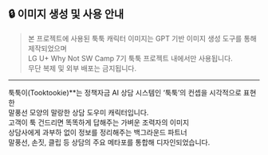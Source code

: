 ## 🔒 이미지 생성 및 사용 안내

> 본 프로젝트에 사용된 툭툭 캐릭터 이미지는 GPT 기반 이미지 생성 도구를 통해 제작되었으며   
> LG U+ Why Not SW Camp 7기 툭툭 프로젝트 내에서만 사용됩니다.  
> 무단 복제 및 외부 배포는 금지됩니다.

---

툭툭이(Tooktookie)**는 정책자금 AI 상담 시스템인 ‘툭툭’의 컨셉을 시각적으로 표현한   
말풍선 모양의 말랑한 상담 도우미 캐릭터입니다.   
고객이 툭 건드리면 똑똑하게 답해주는 가벼운 조력자의 이미지   
상담사에게 과부하 없이 정보를 정리해주는 백그라운드 파트너   
말풍선, 손짓, 클립 등 상담의 주요 메타포를 통합해 디자인되었습니다.   
